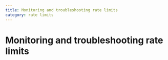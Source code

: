 ```yaml
---
title: Monitoring and troubleshooting rate limits
category: rate limits
---
```


# Monitoring and troubleshooting rate limits
